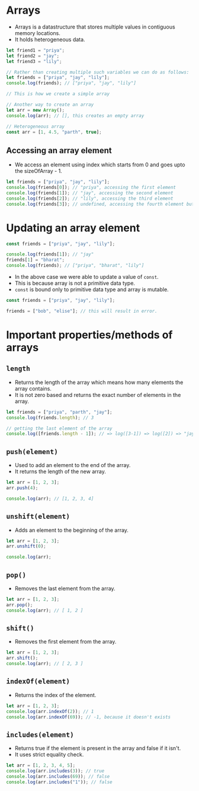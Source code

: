 # Arrays

- Arrays is a datastructure that stores multiple values in contiguous memory locations.
- It holds heterogeneous data.

```js
let friend1 = "priya";
let friend2 = "jay";
let friend3 = "lily";

// Rather than creating multiple such variables we can do as follows:
let friends = ["priya", "jay", "lily"];
console.log(friends); // ["priya", "jay", "lily"]

// This is how we create a simple array

// Another way to create an array
let arr = new Array();
console.log(arr); // [], this creates an empty array

// Heterogeneous array
const arr = [1, 4.5, "parth", true];
```

## Accessing an array element

- We access an element using index which starts from 0 and goes upto the sizeOfArray - 1.

```js
let friends = ["priya", "jay", "lily"];
console.log(friends[0]); // "priya", accessing the first element
console.log(friends[1]); // "jay", accessing the second element
console.log(friends[2]); // "lily", accessing the third element
console.log(friends[3]); // undefined, accessing the fourth element but undefined as we only have three elements in the array
```

# Updating an array element

```js
const friends = ["priya", "jay", "lily"];

console.log(friends[1]); // "jay"
friends[1] = "bharat";
console.log(friends); // ["priya", "bharat", "lily"]
```

- In the above case we were able to update a value of `const`.
- This is because array is not a primitive data type.
- `const` is bound only to primitive data type and array is mutable.

```js
const friends = ["priya", "jay", "lily"];

friends = ["bob", "elise"]; // this will result in error.
```

# Important properties/methods of arrays

## `length`

- Returns the length of the array which means how many elements the array contains.
- It is not zero based and returns the exact number of elements in the array.

```js
let friends = ["priya", "parth", "jay"];
console.log(friends.length); // 3

// getting the last element of the array
console.log([friends.length - 1]); // => log([3-1]) => log([2]) => "jay", which is the last element
```

## `push(element)`

- Used to add an element to the end of the array.
- It returns the length of the new array.

```js
let arr = [1, 2, 3];
arr.push(4);

console.log(arr); // [1, 2, 3, 4]
```

## `unshift(element)`

- Adds an element to the beginning of the array.

```js
let arr = [1, 2, 3];
arr.unshift(0);

console.log(arr);
```

## `pop()`

- Removes the last element from the array.

```js
let arr = [1, 2, 3];
arr.pop();
console.log(arr); // [ 1, 2 ]
```

## `shift()`

- Removes the first element from the array.

```js
let arr = [1, 2, 3];
arr.shift();
console.log(arr); // [ 2, 3 ]
```

## `indexOf(element)`

- Returns the index of the element.

```js
let arr = [1, 2, 3];
console.log(arr.indexOf(2)); // 1
console.log(arr.indexOf(69)); // -1, because it doesn't exists
```

## `includes(element)`

- Returns true if the element is present in the array and false if it isn't.
- It uses strict equality check.

```js
let arr = [1, 2, 3, 4, 5];
console.log(arr.includes(3)); // true
console.log(arr.includes(69)); // false
console.log(arr.includes("1")); // false
```
